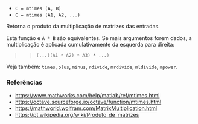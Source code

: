 * `C = mtimes (A, B)`
* `C = mtimes (A1, A2, ...)`

Retorna o produto da multiplicação de matrizes das entradas.

Esta função e `A * B` são equivalentes. Se mais argumentos forem
dados, a multiplicação é aplicada cumulativamente da esquerda para
direita:

>> `(...((A1 * A2) * A3) * ...)`

Veja também: `times`, `plus`, `minus`, `rdivide`, `mrdivide`, `mldivide`, `mpower`.

### Referências

* https://www.mathworks.com/help/matlab/ref/mtimes.html
* https://octave.sourceforge.io/octave/function/mtimes.html
* https://mathworld.wolfram.com/MatrixMultiplication.html
* https://pt.wikipedia.org/wiki/Produto_de_matrizes
